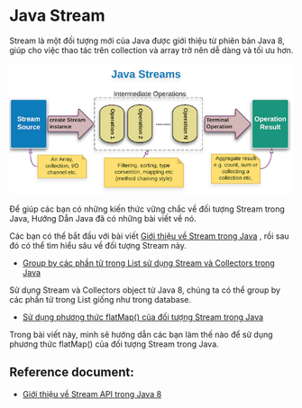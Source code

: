 # Java Stream

Stream là một đối tượng mới của Java được giới thiệu từ phiên bản Java 8, giúp cho việc thao tác
trên collection và array trở nên dễ dàng và tối ưu hơn.

![JavaStream](img/java-streams.png)

Để giúp các bạn có những kiến thức vững chắc về đối tượng Stream trong Java, Hướng Dẫn Java đã có
những bài viết về nó.

Các bạn có thể bắt đầu với bài
viết [Giới thiệu về Stream trong Java](https://huongdanjava.com/vi/gioi-thieu-ve-stream-trong-java.html)
, rồi sau đó có thể tìm hiểu sâu về đối tượng Stream này.

+ [Group by các phần tử trong List sử dụng Stream và Collectors trong Java](https://huongdanjava.com/vi/group-by-su-dung-stream-va-collectors-trong-java.html)

Sử dụng Stream và Collectors object từ Java 8, chúng ta có thể group by các phần tử trong List giống
như trong database.

+ [Sử dụng phương thức flatMap() của đối tượng Stream trong Java](https://huongdanjava.com/vi/su-dung-phuong-thuc-flatmap-cua-doi-tuong-stream-trong-java.html)

Trong bài viết này, mình sẽ hướng dẫn các bạn làm thế nào để sử dụng phương thức flatMap() của đối
tượng Stream trong Java.

## Reference document:

+ [Giới thiệu về Stream API trong Java 8](https://gpcoder.com/3923-gioi-thieu-ve-stream-api-trong-java-8/)

